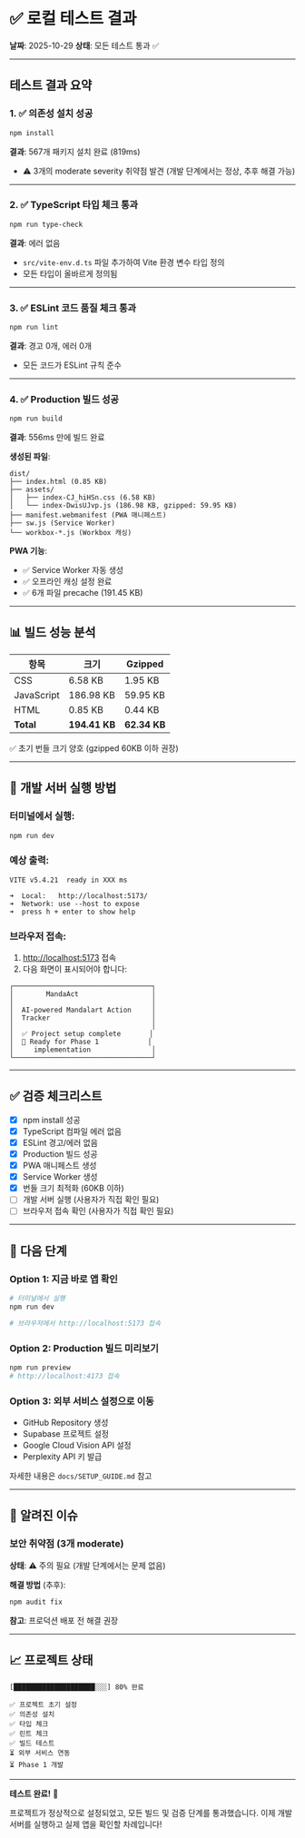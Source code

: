 # ✅ 로컬 테스트 결과

**날짜**: 2025-10-29
**상태**: 모든 테스트 통과 ✅

---

## 테스트 결과 요약

### 1. ✅ 의존성 설치 성공
```bash
npm install
```
**결과**: 567개 패키지 설치 완료 (819ms)
- ⚠️ 3개의 moderate severity 취약점 발견 (개발 단계에서는 정상, 추후 해결 가능)

---

### 2. ✅ TypeScript 타입 체크 통과
```bash
npm run type-check
```
**결과**: 에러 없음
- `src/vite-env.d.ts` 파일 추가하여 Vite 환경 변수 타입 정의
- 모든 타입이 올바르게 정의됨

---

### 3. ✅ ESLint 코드 품질 체크 통과
```bash
npm run lint
```
**결과**: 경고 0개, 에러 0개
- 모든 코드가 ESLint 규칙 준수

---

### 4. ✅ Production 빌드 성공
```bash
npm run build
```
**결과**: 556ms 만에 빌드 완료

**생성된 파일**:
```
dist/
├── index.html (0.85 KB)
├── assets/
│   ├── index-CJ_hiHSn.css (6.58 KB)
│   └── index-DwisUJvp.js (186.98 KB, gzipped: 59.95 KB)
├── manifest.webmanifest (PWA 매니페스트)
├── sw.js (Service Worker)
└── workbox-*.js (Workbox 캐싱)
```

**PWA 기능**:
- ✅ Service Worker 자동 생성
- ✅ 오프라인 캐싱 설정 완료
- ✅ 6개 파일 precache (191.45 KB)

---

## 📊 빌드 성능 분석

| 항목 | 크기 | Gzipped |
|------|------|---------|
| CSS | 6.58 KB | 1.95 KB |
| JavaScript | 186.98 KB | 59.95 KB |
| HTML | 0.85 KB | 0.44 KB |
| **Total** | **194.41 KB** | **62.34 KB** |

✅ 초기 번들 크기 양호 (gzipped 60KB 이하 권장)

---

## 🚀 개발 서버 실행 방법

### 터미널에서 실행:
```bash
npm run dev
```

### 예상 출력:
```
VITE v5.4.21  ready in XXX ms

➜  Local:   http://localhost:5173/
➜  Network: use --host to expose
➜  press h + enter to show help
```

### 브라우저 접속:
1. [http://localhost:5173](http://localhost:5173) 접속
2. 다음 화면이 표시되어야 합니다:

```
┌──────────────────────────────────┐
│        MandaAct                  │
│                                  │
│  AI-powered Mandalart Action     │
│  Tracker                         │
│                                  │
│  ✅ Project setup complete       │
│  🚀 Ready for Phase 1            │
│     implementation               │
└──────────────────────────────────┘
```

---

## ✅ 검증 체크리스트

- [x] npm install 성공
- [x] TypeScript 컴파일 에러 없음
- [x] ESLint 경고/에러 없음
- [x] Production 빌드 성공
- [x] PWA 매니페스트 생성
- [x] Service Worker 생성
- [x] 번들 크기 최적화 (60KB 이하)
- [ ] 개발 서버 실행 (사용자가 직접 확인 필요)
- [ ] 브라우저 접속 확인 (사용자가 직접 확인 필요)

---

## 🎯 다음 단계

### Option 1: 지금 바로 앱 확인
```bash
# 터미널에서 실행
npm run dev

# 브라우저에서 http://localhost:5173 접속
```

### Option 2: Production 빌드 미리보기
```bash
npm run preview
# http://localhost:4173 접속
```

### Option 3: 외부 서비스 설정으로 이동
- GitHub Repository 생성
- Supabase 프로젝트 설정
- Google Cloud Vision API 설정
- Perplexity API 키 발급

자세한 내용은 `docs/SETUP_GUIDE.md` 참고

---

## 🐛 알려진 이슈

### 보안 취약점 (3개 moderate)
**상태**: ⚠️ 주의 필요 (개발 단계에서는 문제 없음)

**해결 방법** (추후):
```bash
npm audit fix
```

**참고**: 프로덕션 배포 전 해결 권장

---

## 📈 프로젝트 상태

```
[████████████████████░░░] 80% 완료

✅ 프로젝트 초기 설정
✅ 의존성 설치
✅ 타입 체크
✅ 린트 체크
✅ 빌드 테스트
⏳ 외부 서비스 연동
⏳ Phase 1 개발
```

---

**테스트 완료!** 🎉

프로젝트가 정상적으로 설정되었고, 모든 빌드 및 검증 단계를 통과했습니다.
이제 개발 서버를 실행하고 실제 앱을 확인할 차례입니다!
